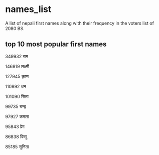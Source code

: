 # names_list
A list of nepali first names along with their frequency in the voters list of 2080 BS.

## top 10 most popular first names
349932 राम 

146819 लक्ष्मी 

127945 कृष्ण 

110892 धन 

101090 सिता 

99735 चन्द्र 

97927 कमला 

95843 प्रेम 

86838 विष्णु 

85185 सुनिता 
